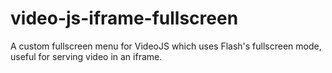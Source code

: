video-js-iframe-fullscreen
==========================

A custom fullscreen menu for VideoJS which uses Flash's fullscreen mode, useful for serving video in an iframe.
